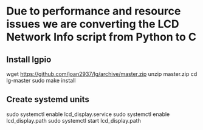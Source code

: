 # Due to performance and resource issues we are converting the LCD Network Info script from Python to C 

## Install lgpio

  wget https://github.com/joan2937/lg/archive/master.zip
  unzip master.zip
  cd lg-master
  sudo make install

## Create systemd units 

  sudo systemctl enable lcd_display.service
  sudo systemctl enable lcd_display.path
  sudo systemctl start lcd_display.path
